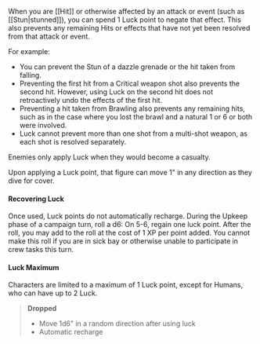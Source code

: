 When you are [[Hit]] or otherwise affected by an attack or event (such as [[Stun|stunned]]), you can spend 1 Luck point to negate that effect. This also prevents any remaining Hits or effects that have not yet been resolved from that attack or event.

For example:

- You can prevent the Stun of a dazzle grenade or the hit taken from falling.
- Preventing the first hit from a Critical weapon shot also prevents the second hit. However, using Luck on the second hit does not retroactively undo the effects of the first hit.
- Preventing a hit taken from Brawling also prevents any remaining hits, such as in the case where you lost the brawl and a natural 1 or 6 or both were involved.
- Luck cannot prevent more than one shot from a multi-shot weapon, as each shot is resolved separately.

Enemies only apply Luck when they would become a casualty.

Upon applying a Luck point, that figure can move 1" in any direction as they dive for cover.

#### Recovering Luck
Once used, Luck points do not automatically recharge. During the Upkeep phase of a campaign turn, roll a d6: On 5-6, regain one luck point. After the roll, you may add to the roll at the cost of 1 XP per point added. You cannot make this roll if you are in sick bay or otherwise unable to participate in crew tasks this turn.

#### Luck Maximum
Characters are limited to a maximum of 1 Luck point, except for Humans, who can have up to 2 Luck.


> **Dropped**  
> - Move 1d6" in a random direction after using luck
> - Automatic recharge
